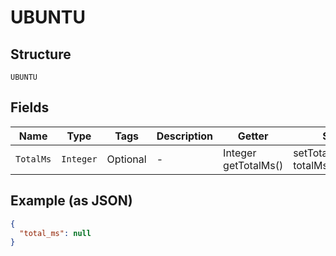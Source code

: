 
# UBUNTU

## Structure

`UBUNTU`

## Fields

| Name | Type | Tags | Description | Getter | Setter |
|  --- | --- | --- | --- | --- | --- |
| `TotalMs` | `Integer` | Optional | - | Integer getTotalMs() | setTotalMs(Integer totalMs) |

## Example (as JSON)

```json
{
  "total_ms": null
}
```

